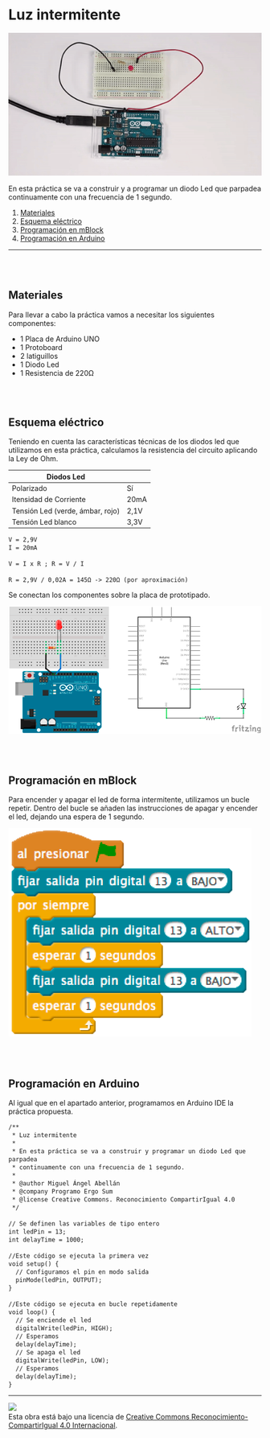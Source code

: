 # Luz intermitente

![Animación](practica.gif)

En esta práctica se va a construir y a programar un diodo Led que parpadea continuamente con una frecuencia de 1 segundo.

1.	[Materiales](#materiales)
2.	[Esquema eléctrico](#esquema-eléctrico)
3.	[Programación en mBlock](#programación-en-mblock)
4.	[Programación en Arduino](#programación-en-arduino)



---


<br><br>


## Materiales

Para llevar a cabo la práctica vamos a necesitar los siguientes componentes:
- 1 Placa de Arduino UNO
- 1 Protoboard
- 2 latiguillos
- 1 Diodo Led
- 1 Resistencia de 220Ω


<br><br>


## Esquema eléctrico

Teniendo en cuenta las características técnicas de los diodos led que utilizamos en esta práctica, calculamos la resistencia del circuito aplicando la Ley de Ohm.

| Diodos Led                       |        |
| -------------------------------- | ------ |
| Polarizado                       | Sí     |
| Itensidad de Corriente           | 20mA   |
| Tensión Led (verde, ámbar, rojo) | 2,1V   |
| Tensión Led blanco               | 3,3V   |


```
V = 2,9V
I = 20mA

V = I x R ; R = V / I

R = 2,9V / 0,02A = 145Ω -> 220Ω (por aproximación)
```

Se conectan los componentes sobre la placa de prototipado.

![Esquema eléctrico](fritzing.png)


<br><br>


## Programación en mBlock

Para encender y apagar el led de forma intermitente, utilizamos un bucle repetir. Dentro del bucle se añaden las instrucciones de apagar y encender el led, dejando una espera de 1 segundo.

![Programación en mBlock](mBlock.png)


<br><br>


## Programación en Arduino

Al igual que en el apartado anterior, programamos en Arduino IDE la práctica propuesta.

```
/**
 * Luz intermitente
 * 
 * En esta práctica se va a construir y programar un diodo Led que parpadea
 * continuamente con una frecuencia de 1 segundo.
 * 
 * @author Miguel Ángel Abellán
 * @company Programo Ergo Sum
 * @license Creative Commons. Reconocimiento CompartirIgual 4.0
 */
 
// Se definen las variables de tipo entero
int ledPin = 13;
int delayTime = 1000;

//Este código se ejecuta la primera vez
void setup() {
  // Configuramos el pin en modo salida
  pinMode(ledPin, OUTPUT);
}

//Este código se ejecuta en bucle repetidamente
void loop() {
  // Se enciende el led
  digitalWrite(ledPin, HIGH);
  // Esperamos 
  delay(delayTime);
  // Se apaga el led
  digitalWrite(ledPin, LOW);
  // Esperamos 
  delay(delayTime);
}
```



---



<img src="http://i.creativecommons.org/l/by-sa/4.0/88x31.png" /><br>
Esta obra está bajo una licencia de [Creative Commons Reconocimiento-CompartirIgual 4.0 Internacional](https://creativecommons.org/licenses/by-sa/4.0/deed.es_ES).